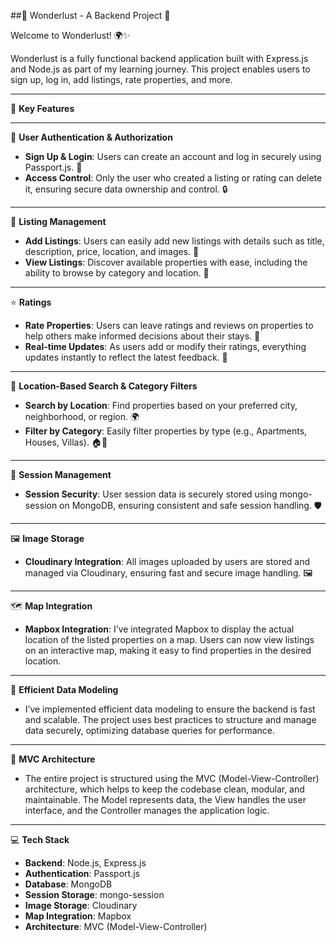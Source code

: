 ##🌟 Wonderlust - A Backend Project 🌟

Welcome to Wonderlust! 🌍✨

Wonderlust is a fully functional backend application built with Express.js and Node.js as part of my learning journey. This project enables users to sign up, log in, add listings, rate properties, and more.

---

🚀 **Key Features**

---

🔐 **User Authentication & Authorization**
- **Sign Up & Login**: Users can create an account and log in securely using Passport.js. 💬
- **Access Control**: Only the user who created a listing or rating can delete it, ensuring secure data ownership and control. 🔒

---

🏡 **Listing Management**
- **Add Listings**: Users can easily add new listings with details such as title, description, price, location, and images. 📸
- **View Listings**: Discover available properties with ease, including the ability to browse by category and location. 🧳

---

⭐ **Ratings**
- **Rate Properties**: Users can leave ratings and reviews on properties to help others make informed decisions about their stays. 📝
- **Real-time Updates**: As users add or modify their ratings, everything updates instantly to reflect the latest feedback. 🔄

---

📍 **Location-Based Search & Category Filters**
- **Search by Location**: Find properties based on your preferred city, neighborhood, or region. 🌍
- **Filter by Category**: Easily filter properties by type (e.g., Apartments, Houses, Villas). 🏠🏢

---

💾 **Session Management**
- **Session Security**: User session data is securely stored using mongo-session on MongoDB, ensuring consistent and safe session handling. 🛡️

---

🖼️ **Image Storage**
- **Cloudinary Integration**: All images uploaded by users are stored and managed via Cloudinary, ensuring fast and secure image handling. 🖼️

---

🗺️ **Map Integration**
- **Mapbox Integration**: I’ve integrated Mapbox to display the actual location of the listed properties on a map. Users can now view listings on an interactive map, making it easy to find properties in the desired location.

---

🔧 **Efficient Data Modeling**
- I’ve implemented efficient data modeling to ensure the backend is fast and scalable. The project uses best practices to structure and manage data securely, optimizing database queries for performance.

---

🔄 **MVC Architecture**
- The entire project is structured using the MVC (Model-View-Controller) architecture, which helps to keep the codebase clean, modular, and maintainable. The Model represents data, the View handles the user interface, and the Controller manages the application logic.

---

💻 **Tech Stack**
- **Backend**: Node.js, Express.js
- **Authentication**: Passport.js
- **Database**: MongoDB
- **Session Storage**: mongo-session
- **Image Storage**: Cloudinary
- **Map Integration**: Mapbox
- **Architecture**: MVC (Model-View-Controller)
